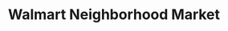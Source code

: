 ---
title: "Walmart Neighborhood Market"
url: /pleasanton/walmart-neighborhood-market/
shop: supermarket
---